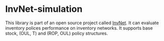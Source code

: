 # InvNet-simulation
This library is part of an open source project called [InvNet](https://durianh96.github.io/InvNet-website/).  It can evaluate inventory polices performance on inventory networks. It supports base stock, (OUL, T) and (ROP, OUL) policy structures.

